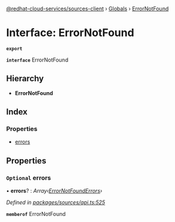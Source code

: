 [@redhat-cloud-services/sources-client](../README.md) › [Globals](../globals.md) › [ErrorNotFound](errornotfound.md)

# Interface: ErrorNotFound

**`export`** 

**`interface`** ErrorNotFound

## Hierarchy

* **ErrorNotFound**

## Index

### Properties

* [errors](errornotfound.md#optional-errors)

## Properties

### `Optional` errors

• **errors**? : *Array‹[ErrorNotFoundErrors](errornotfounderrors.md)›*

*Defined in [packages/sources/api.ts:525](https://github.com/RedHatInsights/javascript-clients/blob/master/packages/sources/api.ts#L525)*

**`memberof`** ErrorNotFound
